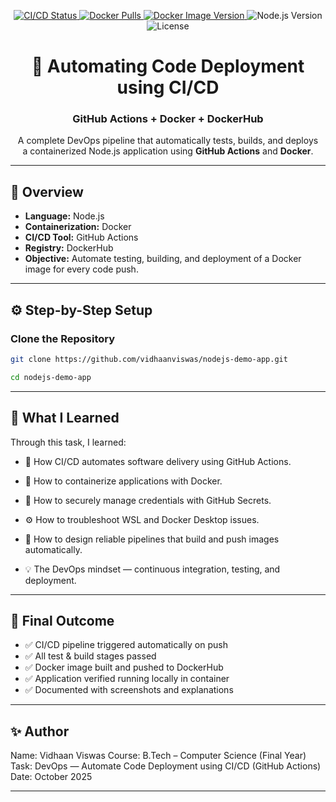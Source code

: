 <p align="center">

  <!-- GitHub Actions Build Status -->
  <a href="https://github.com/vidhaanviswas/nodejs-demo-app/actions">
    <img src="https://github.com/vidhaanviswas/nodejs-demo-app/actions/workflows/main.yml/badge.svg" alt="CI/CD Status" />
  </a>

  <!-- Docker Image Pulls -->
  <a href="https://hub.docker.com/r/vidhaanviswas/nodejs-demo-app">
    <img src="https://img.shields.io/docker/pulls/pes1ug23cs835/nodejs-demo-app" alt="Docker Pulls" />
  </a>

  <!-- Docker Image Version -->
  <a href="https://hub.docker.com/r/pes1ug23cs835/nodejs-demo-app/tags">
    <img src="https://img.shields.io/docker/v/pes1ug23cs835/nodejs-demo-app/latest" alt="Docker Image Version" />
  </a>

  <!-- Node.js Version -->
  <img src="https://img.shields.io/badge/Node.js-18.x-green" alt="Node.js Version" />

  <!-- License -->
  <img src="https://img.shields.io/badge/License-MIT-blue.svg" alt="License" />

</p>

<div align="center">

# 🚀 Automating Code Deployment using CI/CD  
### GitHub Actions + Docker + DockerHub

A complete DevOps pipeline that automatically tests, builds, and deploys  
a containerized Node.js application using **GitHub Actions** and **Docker**.

</div>

---

## 🧠 Overview

- **Language:** Node.js  
- **Containerization:** Docker  
- **CI/CD Tool:** GitHub Actions  
- **Registry:** DockerHub  
- **Objective:** Automate testing, building, and deployment of a Docker image for every code push.  

---

## ⚙️ Step-by-Step Setup

### Clone the Repository
```bash
git clone https://github.com/vidhaanviswas/nodejs-demo-app.git
```
```bash
cd nodejs-demo-app
```
---

## 🌱 What I Learned

Through this task, I learned:

- 🔁 How CI/CD automates software delivery using GitHub Actions.

- 🐳 How to containerize applications with Docker.

- 🔐 How to securely manage credentials with GitHub Secrets.

- ⚙️ How to troubleshoot WSL and Docker Desktop issues.

- 🚀 How to design reliable pipelines that build and push images automatically.

- 💡 The DevOps mindset — continuous integration, testing, and deployment.

---

## 🏁 Final Outcome

- ✅ CI/CD pipeline triggered automatically on push
- ✅ All test & build stages passed
- ✅ Docker image built and pushed to DockerHub
- ✅ Application verified running locally in container
- ✅ Documented with screenshots and explanations

---

## ✨ Author

Name: Vidhaan Viswas
Course: B.Tech – Computer Science (Final Year)
Task: DevOps — Automate Code Deployment using CI/CD (GitHub Actions)
Date: October 2025

---